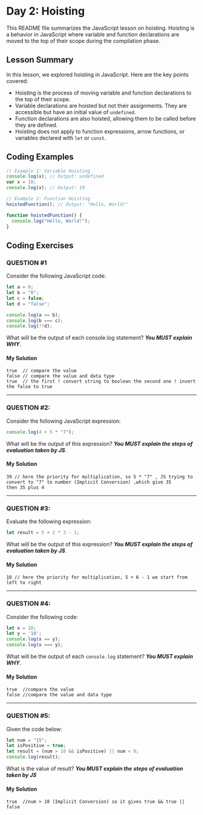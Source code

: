 
# Day 2: Hoisting

This README file summarizes the JavaScript lesson on hoisting. Hoisting is a behavior in JavaScript where variable and function declarations are moved to the top of their scope during the compilation phase.

## Lesson Summary

In this lesson, we explored hoisting in JavaScript. Here are the key points covered:

- Hoisting is the process of moving variable and function declarations to the top of their scope.
- Variable declarations are hoisted but not their assignments. They are accessible but have an initial value of `undefined`.
- Function declarations are also hoisted, allowing them to be called before they are defined.
- Hoisting does not apply to function expressions, arrow functions, or variables declared with `let` or `const`.

## Coding Examples

```javascript
// Example 1: Variable Hoisting
console.log(x); // Output: undefined
var x = 10;
console.log(x); // Output: 10

// Example 2: Function Hoisting
hoistedFunction(); // Output: "Hello, World!"

function hoistedFunction() {
  console.log("Hello, World!");
}

```


## Coding Exercises

### QUESTION #1

Consider the following JavaScript code:

```javascript
let a = 0;
let b = "0";
let c = false;
let d = "false";

console.log(a == b);
console.log(b === c);
console.log(!!d);
```

What will be the output of each console.log statement? **_You MUST explain WHY_**.

#### My Solution
```
true  // compare the value
false // compare the value and data type
true  // the first ! convert string to boolean the second one ! invert the false to true
```

-------------------------------------------------------------------

### QUESTION #2:


Consider the following JavaScript expression:

```javascript
console.log(4 + 5 * "7");
```

What will be the output of this expression? **_You MUST explain the steps of evaluation taken by JS_**.

#### My Solution
```
39 // here the priority for multiplication, so 5 * "7" , JS trying to convert to "7" to number (Implicit Conversion) ,which give 35
then 35 plus 4 
```

-------------------------------------------------------------------

### QUESTION #3:

Evaluate the following expression:

```javascript
let result = 5 + 2 * 3 - 1;
```

What will be the output of this expression? **_You MUST explain the steps of evaluation taken by JS_**.

#### My Solution
```
10 // here the priority for multiplication, 5 + 6 - 1 we start from left to right
```

-------------------------------------------------------------------

### QUESTION #4:

Consider the following code:

```javascript
let x = 10;
let y = '10';
console.log(x == y);
console.log(x === y);
```
What will be the output of each `console.log` statement? **_You MUST explain WHY_**.

#### My Solution
```
true  //compare the value
false //compare the value and data type
```

-------------------------------------------------------------------

### QUESTION #5:

Given the code below:

```javascript
let num = "15";
let isPositive = true;
let result = (num > 10 && isPositive) || num < 0;
console.log(result);
```

What is the value of result? **_You MUST explain the steps of evaluation taken by JS_**

#### My Solution
```
true  //num > 10 (Implicit Conversion) so it gives true && true || false 
```
